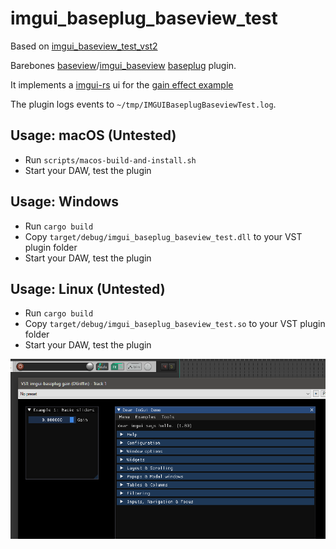 # imgui_baseplug_baseview_test

Based on [imgui_baseview_test_vst2](https://github.com/DGriffin91/imgui_baseview_test_vst2)

Barebones [baseview](https://github.com/RustAudio/baseview)/[imgui_baseview](https://github.com/BillyDM/imgui-baseview)
[baseplug](https://github.com/wrl/baseplug) plugin.

It implements a [imgui-rs](https://github.com/imgui-rs/imgui-rs) ui for the [gain effect example](https://github.com/wrl/baseplug/blob/trunk/examples/gain.rs)

The plugin logs events to `~/tmp/IMGUIBaseplugBaseviewTest.log`.

## Usage: macOS (Untested)

- Run `scripts/macos-build-and-install.sh`
- Start your DAW, test the plugin

## Usage: Windows

- Run `cargo build`
- Copy `target/debug/imgui_baseplug_baseview_test.dll` to your VST plugin folder
- Start your DAW, test the plugin

## Usage: Linux (Untested)

- Run `cargo build`
- Copy `target/debug/imgui_baseplug_baseview_test.so` to your VST plugin folder
- Start your DAW, test the plugin

![Demo](demo.png)
